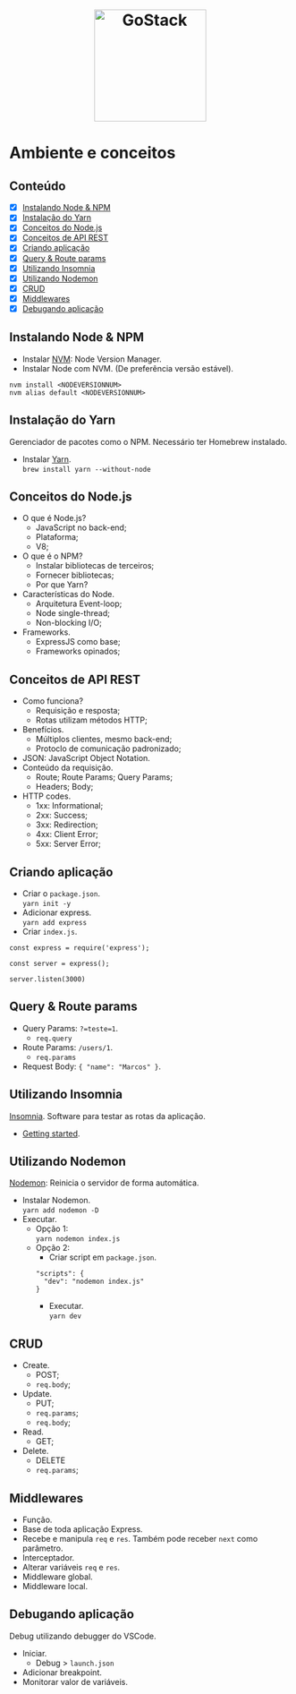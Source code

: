 <h1 align="center">
    <img alt="GoStack" src="https://rocketseat-cdn.s3-sa-east-1.amazonaws.com/bootcamp-header.png" width="200px" />
</h1>

# Ambiente e conceitos

## Conteúdo

- [x] <a href="#instalando-node--npm">Instalando Node & NPM</a>  
- [x] <a href="##instalação-do-yarn">Instalação do Yarn</a>  
- [x] <a href="#conceitos-do-nodejs">Conceitos do Node.js</a>  
- [x] <a href="#conceitos-de-api-rest">Conceitos de API REST</a>  
- [x] <a href="#criando-aplicação">Criando aplicação</a>  
- [x] <a href="#query--route-params">Query & Route params</a>  
- [x] <a href="#utilizando-insomnia">Utilizando Insomnia</a>  
- [x] <a href="#utilizando-nodemon">Utilizando Nodemon</a>  
- [x] <a href="#crud">CRUD</a>  
- [x] <a href="#middlewares">Middlewares</a>  
- [x] <a href="#debugando-aplicação">Debugando aplicação</a>  

## Instalando Node & NPM

- Instalar <a href="https://github.com/nvm-sh/nvm">NVM</a>: Node Version Manager.
- Instalar Node com NVM. (De preferência versão estável).
```
nvm install <NODEVERSIONNUM>
nvm alias default <NODEVERSIONNUM>
```

## Instalação do Yarn

Gerenciador de pacotes como o NPM. Necessário ter Homebrew instalado.
- Instalar <a href="https://yarnpkg.com/en/docs/install#mac-stable">Yarn</a>.  
`brew install yarn --without-node`

## Conceitos do Node.js

- O que é Node.js?  
  - JavaScript no back-end;  
  - Plataforma;  
  - V8;  
- O que é o NPM?  
  - Instalar bibliotecas de terceiros;  
  - Fornecer bibliotecas;  
  - Por que Yarn?  
- Características do Node.
  - Arquitetura Event-loop;
  - Node single-thread;
  - Non-blocking I/O;
- Frameworks.
  - ExpressJS como base;
  - Frameworks opinados;

## Conceitos de API REST

- Como funciona?
  - Requisição e resposta;
  - Rotas utilizam métodos HTTP;
- Benefícios.
  - Múltiplos clientes, mesmo back-end;
  - Protoclo de comunicação padronizado;
- JSON: JavaScript Object Notation.
- Conteúdo da requisição.
  - Route; Route Params; Query Params;
  - Headers; Body;
- HTTP codes.
  - 1xx: Informational;
  - 2xx: Success;
  - 3xx: Redirection;
  - 4xx: Client Error;
  - 5xx: Server Error;

## Criando aplicação

- Criar o `package.json`.  
`yarn init -y`
- Adicionar express.  
`yarn add express`
- Criar `index.js`.
```
const express = require('express');

const server = express();

server.listen(3000)
```

## Query & Route params

- Query Params: `?=teste=1`.
  - `req.query`
- Route Params: `/users/1`.
  - `req.params`
- Request Body: `{ "name": "Marcos" }`.

## Utilizando Insomnia

<a href="https://insomnia.rest/">Insomnia</a>. Software para testar as rotas da aplicação.  
- <a href="https://support.insomnia.rest/article/11-getting-started">Getting started</a>.  

## Utilizando Nodemon

<a href="https://github.com/remy/nodemon">Nodemon</a>: Reinicia o servidor de forma automática.  
- Instalar Nodemon.  
`yarn add nodemon -D`
- Executar.
  - Opção 1:  
    `yarn nodemon index.js`
  - Opção 2:
    - Criar script em `package.json`.
    ```
    "scripts": {
      "dev": "nodemon index.js"
    }
    ```
    - Executar.  
      `yarn dev`

## CRUD

- Create.
  - POST;
  - `req.body`;
- Update.
  - PUT;
  - `req.params`;
  - `req.body`;
- Read.
  - GET;
- Delete.
  - DELETE
  - `req.params`;

## Middlewares

- Função. 
- Base de toda aplicação Express. 
- Recebe e manipula `req` e `res`. Também pode receber `next` como parâmetro.
- Interceptador. 
- Alterar variáveis `req` e `res`. 
- Middleware global.
- Middleware local.

## Debugando aplicação

Debug utilizando debugger do VSCode.
- Iniciar.
  - Debug > `launch.json`
- Adicionar breakpoint.
- Monitorar valor de variáveis.